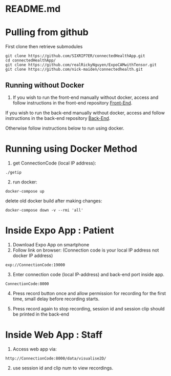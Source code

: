 # README.md

# Pulling from github

First clone then retrieve submodules

```
git clone https://github.com/SIXRIP7ER/connectedHealthApp.git
cd connectedHealthApp/
git clone https://github.com/realRickyNguyen/ExpoCAMwithTensor.git
git clone https://github.com/nick-maiden/connectedhealth.git
```

## Running without Docker
1. If you wish to run the front-end manually without docker, access and follow instructions in the front-end repository
[Front-End](https://github.com/realRickyNguyen/ExpoCAMwithTensor).

If you wish to run the back-end manually without docker, access and follow instructions in the back-end repository
[Back-End](https://github.com/nick-maiden/connectedhealth).

Otherwise follow instructions below to run using docker.

# Running using Docker Method

1. get ConnectionCode (local IP address):

```
./getip
```

2. run docker:

```
docker-compose up
```

delete old docker build after making changes:

```
docker-compose down -v --rmi 'all'
```

# Inside Expo App : Patient

1. Download Expo App on smartphone
2. Follow link on browser: (Connection code is your local IP address not docker IP address)

```
exp://ConnectionCode:19000
```

3. Enter connection code (local IP-address) and back-end port inside app.

```
ConnectionCode:8000
```

4. Press record button once and allow permission for recording for the first time, small delay before recording starts.

5. Press record again to stop recording, session id and session clip should be printed in the back-end

# Inside Web App : Staff

1. Access web app via:

```
http://ConnectionCode:8000/data/visualise2D/
```

2. use session id and clip num to view recordings.
